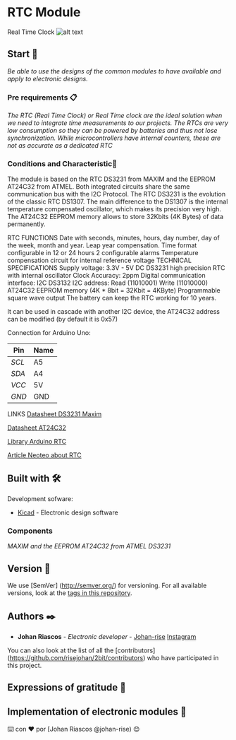 # RTC Module 

Real Time Clock
![alt text](https://github.com/risejohan/2Bit/blob/main/module%20RTC/ds3231/Board.png "RTC")

## Start 🚀

_Be able to use the designs of the common modules to have available and apply to electronic designs._


### Pre requirements 📋

_The RTC (Real Time Clock) or Real Time clock are the ideal solution when we need to integrate time measurements to our projects. The RTCs are very low consumption so they can be powered by batteries and thus not lose synchronization. While microcontrollers have internal counters, these are not as accurate as a dedicated RTC_


### Conditions and Characteristic🔩


The module is based on the RTC DS3231 from MAXIM and the EEPROM AT24C32 from ATMEL. Both integrated circuits share the same communication bus with the I2C Protocol. The RTC DS3231 is the evolution of the classic RTC DS1307. The main difference to the DS1307 is the internal temperature compensated oscillator, which makes its precision very high. The AT24C32 EEPROM memory allows to store 32Kbits (4K Bytes) of data permanently.


RTC FUNCTIONS
Date with seconds, minutes, hours, day number, day of the week, month and year.
Leap year compensation.
Time format configurable in 12 or 24 hours
2 configurable alarms
Temperature compensation circuit for internal reference voltage
TECHNICAL SPECIFICATIONS
Supply voltage: 3.3V - 5V DC
DS3231 high precision RTC with internal oscillator
Clock Accuracy: 2ppm
Digital communication interface: I2C
DS3132 I2C address: Read (11010001) Write (11010000)
AT24C32 EEPROM memory (4K * 8bit = 32Kbit = 4KByte)
Programmable square wave output
The battery can keep the RTC working for 10 years.

It can be used in cascade with another I2C device, the AT24C32 address can be modified (by default it is 0x57)

Connection for Arduino Uno:

Pin | Name
--- | --- |
*SCL* |A5 |
*SDA* |A4 |
*VCC* |5V |
*GND* |GND|

LINKS
[Datasheet DS3231 Maxim](http://datasheets.maximintegrated.com/en/ds/DS3231.pdf)

[Datasheet AT24C32](http://www.atmel.com/images/doc0336.pdf)

[Library Arduino RTC](http://playground.arduino.cc/Code/time)

[Article Neoteo about RTC](http://www.neoteo.com/ds1307-reloj-en-tiempo-real-con-18f2550/)

## Built with 🛠️

Development sofware:
* [Kicad](https://www.kicad-pcb.org/) - Electronic design software



### Components
_MAXIM and the EEPROM AT24C32 from ATMEL_
_DS3231_

## Version 📌

We use [SemVer] (http://semver.org/) for versioning. For all available versions, look at the [tags in this repository](https://github.com/risejohan/2Bit/tree/main/module%20RTC/ds3231).

## Authors ✒️
* **Johan Riascos** - *Electronic developer* - [Johan-rise](https://github.com/risejohan) [Instagram](https://instagram.com/johansegura92?utm_medium=copy_link)


You can also look at the list of all the [contributors] (https://github.com/risejohan/2bit/contributors) who have participated in this project.


## Expressions of gratitude 🎁
Implementation of electronic modules 📢
---
⌨️ con ❤️ por [Johan Riascos @johan-rise) 😊
